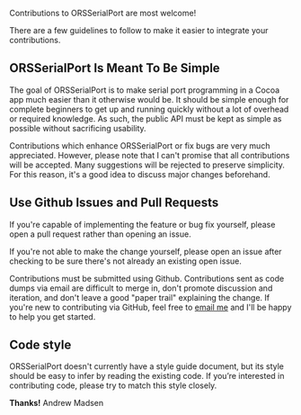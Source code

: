 Contributions to ORSSerialPort are most welcome!

There are a few guidelines to follow to make it easier to integrate your contributions.

## ORSSerialPort Is Meant To Be Simple ##

The goal of ORSSerialPort is to make serial port programming in a Cocoa app
much easier than it otherwise would be. It should be simple enough for complete
beginners to get up and running quickly without a lot of overhead or required
knowledge. As such, the public API must be kept as simple as possible without
sacrificing usability.

Contributions which enhance ORSSerialPort or fix bugs are very much appreciated.
However, please note that I can't promise that all contributions will be accepted.
Many suggestions will be rejected to preserve simplicity. For this reason, it's a good
idea to discuss major changes beforehand.

## Use Github Issues and Pull Requests

If you're capable of implementing the feature or bug fix yourself, please open a pull request
rather than opening an issue.

If you're not able to make the change yourself, please open an issue after checking
to be sure there's not already an existing open issue.

Contributions must be submitted using Github. Contributions sent as code dumps via email
are difficult to merge in, don't promote discussion and iteration, and don't leave a 
good "paper trail" explaining the change. If you're new to contributing via GitHub, feel free to [email me](mailto:andrew@openreelsoftware.com) and I'll be happy to help you get started.

## Code style

ORSSerialPort doesn't currently have a style guide document, but its style should be easy to infer by reading the existing code.
If you’re interested in contributing code, please try to match this style closely.

**Thanks!**
Andrew Madsen